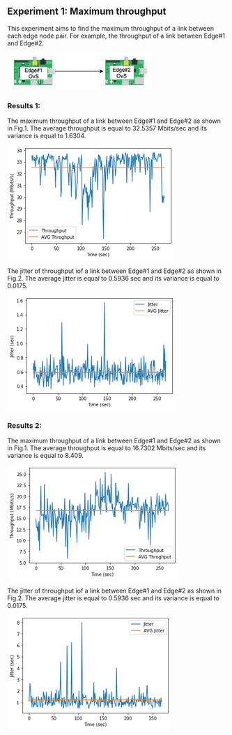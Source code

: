 ## Experiment 1: Maximum throughput 
This experiment aims to find the maximum throughput of a link between each edge node pair. 
For example, the throughput of a link between Edge#1 and Edge#2.  <br />

![Edge topology](./Result_Figure/SADEdge-Topology_1_1.png)

### Results 1: 
The maximum throughput of a link between Edge#1 and Edge#2 as shown in Fig.1. The average throughput is equal to 32.5357 Mbits/sec and its variance is equal to 1.6304.<br />

![Fig.1: Maximum Throughput](./Result_Figure/Maximum_thru_test1_1.png)

The jitter of throughput iof a link between Edge#1 and Edge#2 as shown in Fig.2. The average jitter is equal to 0.5936 sec and its variance is equal to 0.0175. <br />

![Fig.2: Jitter](./Result_Figure/Jitter_test_1_1.png)


### Results 2: 
The maximum throughput of a link between Edge#1 and Edge#2 as shown in Fig.1. The average throughput is equal to 16.7302 Mbits/sec and its variance is equal to 8.409.<br />


![Fig.3: Maximum Throughput](./Result_Figure/Maximum_thru_test1_2.png)


The jitter of throughput iof a link between Edge#1 and Edge#2 as shown in Fig.2. The average jitter is equal to 0.5936 sec and its variance is equal to 0.0175. <br />

![Fig.4: Jitter](./Result_Figure/Jitter_test_1_2.png)